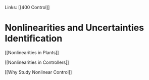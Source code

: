 Links: [[400 Control]]
# Nonlinearities and Uncertainties Identification

[[Nonlinearities in Plants]]

[[Nonlinearities in Controllers]]

[[Why Study Nonlinear Control]]